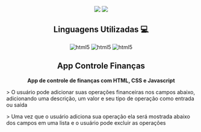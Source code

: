 <p align="center">
<img src="https://img.shields.io/badge/Status-Up-sucess"/>
<img src="https://img.shields.io/badge/Lan%C3%A7amento-%20Nov 2024-sucess">
</p>

<h2 align="center">Linguagens Utilizadas 💻</h2>
<p align="center">
<img aling="center" alt="html5" src="https://img.shields.io/badge/HTML5-E34F26?style=for-the-badge&logo=html5&logoColor=white">
<img aling="center" alt="html5" src="https://img.shields.io/badge/CSS3-1572B6?style=for-the-badge&logo=css3&logoColor=white">
<img aling="center" alt="html5" src="https://img.shields.io/badge/JavaScript-F7DF1E?style=for-the-badge&logo=javascript&logoColor=black">
</p>

<h2 align="center"> App Controle Finanças </h2>
<p align="center"> <strong>App de controle de finanças com HTML, CSS e Javascript</strong> </p>
<p align="left"> > O usuário pode adicionar suas operações financeiras nos campos abaixo, adicionando uma descrição, um valor e seu tipo de operação como entrada ou saída</p>
<p align="left"> > Uma vez que o usuário adiciona sua operação ela será mostrada abaixo dos campos em uma lista e o usuário pode excluir as operações</p>


